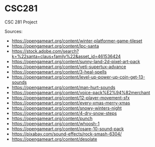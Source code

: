 # CSC281
CSC 281 Project

Sources:
- https://opengameart.org/content/winter-platformer-game-tileset
- https://opengameart.org/content/lpc-santa
- https://stock.adobe.com/search?k=%22santa+claus+family%22&asset_id=461536424
- https://opengameart.org/content/sunny-land-2d-pixel-art-pack
- https://opengameart.org/content/yeti-supertux-advance
- https://opengameart.org/content/3-heal-spells
- https://opengameart.org/content/level-up-power-up-coin-get-13-sounds
- https://opengameart.org/content/man-hurt-sounds
- https://opengameart.org/content/voice-pack%E2%94%82merchant
- https://opengameart.org/content/12-player-movement-sfx
- https://opengameart.org/content/every-xmas-merry-xmas
- https://opengameart.org/content/snowy-winters-night
- https://opengameart.org/content/4-dry-snow-steps
- https://opengameart.org/content/punch
- https://opengameart.org/content/whoosh-1 
- https://opengameart.org/content/osare-10-sound-pack 
- https://pixabay.com/sound-effects/rock-smash-6304/
- https://opengameart.org/content/desolate
